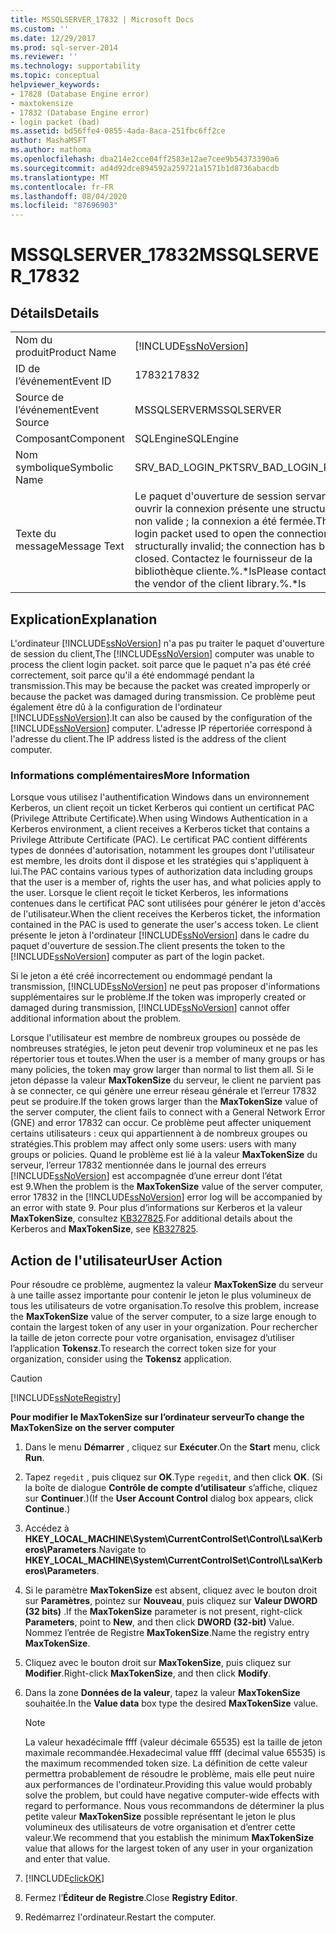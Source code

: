 ```yaml
---
title: MSSQLSERVER_17832 | Microsoft Docs
ms.custom: ''
ms.date: 12/29/2017
ms.prod: sql-server-2014
ms.reviewer: ''
ms.technology: supportability
ms.topic: conceptual
helpviewer_keywords:
- 17828 (Database Engine error)
- maxtokensize
- 17832 (Database Engine error)
- login packet (bad)
ms.assetid: bd56ffe4-0855-4ada-8aca-251fbc6ff2ce
author: MashaMSFT
ms.author: mathoma
ms.openlocfilehash: dba214e2cce04ff2583e12ae7cee9b54373390a6
ms.sourcegitcommit: ad4d92dce894592a259721a1571b1d8736abacdb
ms.translationtype: MT
ms.contentlocale: fr-FR
ms.lasthandoff: 08/04/2020
ms.locfileid: "87696903"
---
```

# <a name="mssqlserver_17832"></a><span data-ttu-id="54b88-102">MSSQLSERVER_17832</span><span class="sxs-lookup"><span data-stu-id="54b88-102">MSSQLSERVER_17832</span></span>
    
## <a name="details"></a><span data-ttu-id="54b88-103">Détails</span><span class="sxs-lookup"><span data-stu-id="54b88-103">Details</span></span>  
  
|||  
|-|-|  
|<span data-ttu-id="54b88-104">Nom du produit</span><span class="sxs-lookup"><span data-stu-id="54b88-104">Product Name</span></span>|[!INCLUDE[ssNoVersion](../../includes/ssnoversion-md.md)]|  
|<span data-ttu-id="54b88-105">ID de l’événement</span><span class="sxs-lookup"><span data-stu-id="54b88-105">Event ID</span></span>|<span data-ttu-id="54b88-106">17832</span><span class="sxs-lookup"><span data-stu-id="54b88-106">17832</span></span>|  
|<span data-ttu-id="54b88-107">Source de l’événement</span><span class="sxs-lookup"><span data-stu-id="54b88-107">Event Source</span></span>|<span data-ttu-id="54b88-108">MSSQLSERVER</span><span class="sxs-lookup"><span data-stu-id="54b88-108">MSSQLSERVER</span></span>|  
|<span data-ttu-id="54b88-109">Composant</span><span class="sxs-lookup"><span data-stu-id="54b88-109">Component</span></span>|<span data-ttu-id="54b88-110">SQLEngine</span><span class="sxs-lookup"><span data-stu-id="54b88-110">SQLEngine</span></span>|  
|<span data-ttu-id="54b88-111">Nom symbolique</span><span class="sxs-lookup"><span data-stu-id="54b88-111">Symbolic Name</span></span>|<span data-ttu-id="54b88-112">SRV_BAD_LOGIN_PKT</span><span class="sxs-lookup"><span data-stu-id="54b88-112">SRV_BAD_LOGIN_PKT</span></span>|  
|<span data-ttu-id="54b88-113">Texte du message</span><span class="sxs-lookup"><span data-stu-id="54b88-113">Message Text</span></span>|<span data-ttu-id="54b88-114">Le paquet d'ouverture de session servant à ouvrir la connexion présente une structure non valide ; la connexion a été fermée.</span><span class="sxs-lookup"><span data-stu-id="54b88-114">The login packet used to open the connection is structurally invalid; the connection has been closed.</span></span> <span data-ttu-id="54b88-115">Contactez le fournisseur de la bibliothèque cliente.%.\*ls</span><span class="sxs-lookup"><span data-stu-id="54b88-115">Please contact the vendor of the client library.%.\*ls</span></span>|  
  
## <a name="explanation"></a><span data-ttu-id="54b88-116">Explication</span><span class="sxs-lookup"><span data-stu-id="54b88-116">Explanation</span></span>  
 <span data-ttu-id="54b88-117">L'ordinateur [!INCLUDE[ssNoVersion](../../includes/ssnoversion-md.md)] n'a pas pu traiter le paquet d'ouverture de session du client,</span><span class="sxs-lookup"><span data-stu-id="54b88-117">The [!INCLUDE[ssNoVersion](../../includes/ssnoversion-md.md)] computer was unable to process the client login packet.</span></span> <span data-ttu-id="54b88-118">soit parce que le paquet n'a pas été créé correctement, soit parce qu'il a été endommagé pendant la transmission.</span><span class="sxs-lookup"><span data-stu-id="54b88-118">This may be because the packet was created improperly or because the packet was damaged during transmission.</span></span> <span data-ttu-id="54b88-119">Ce problème peut également être dû à la configuration de l'ordinateur [!INCLUDE[ssNoVersion](../../includes/ssnoversion-md.md)].</span><span class="sxs-lookup"><span data-stu-id="54b88-119">It can also be caused by the configuration of the [!INCLUDE[ssNoVersion](../../includes/ssnoversion-md.md)] computer.</span></span> <span data-ttu-id="54b88-120">L'adresse IP répertoriée correspond à l'adresse du client.</span><span class="sxs-lookup"><span data-stu-id="54b88-120">The IP address listed is the address of the client computer.</span></span>  
  
### <a name="more-information"></a><span data-ttu-id="54b88-121">Informations complémentaires</span><span class="sxs-lookup"><span data-stu-id="54b88-121">More Information</span></span>  
 <span data-ttu-id="54b88-122">Lorsque vous utilisez l'authentification Windows dans un environnement Kerberos, un client reçoit un ticket Kerberos qui contient un certificat PAC (Privilege Attribute Certificate).</span><span class="sxs-lookup"><span data-stu-id="54b88-122">When using Windows Authentication in a Kerberos environment, a client receives a Kerberos ticket that contains a Privilege Attribute Certificate (PAC).</span></span> <span data-ttu-id="54b88-123">Le certificat PAC contient différents types de données d'autorisation, notamment les groupes dont l'utilisateur est membre, les droits dont il dispose et les stratégies qui s'appliquent à lui.</span><span class="sxs-lookup"><span data-stu-id="54b88-123">The PAC contains various types of authorization data including groups that the user is a member of, rights the user has, and what policies apply to the user.</span></span> <span data-ttu-id="54b88-124">Lorsque le client reçoit le ticket Kerberos, les informations contenues dans le certificat PAC sont utilisées pour générer le jeton d'accès de l'utilisateur.</span><span class="sxs-lookup"><span data-stu-id="54b88-124">When the client receives the Kerberos ticket, the information contained in the PAC is used to generate the user's access token.</span></span> <span data-ttu-id="54b88-125">Le client présente le jeton à l'ordinateur [!INCLUDE[ssNoVersion](../../includes/ssnoversion-md.md)] dans le cadre du paquet d'ouverture de session.</span><span class="sxs-lookup"><span data-stu-id="54b88-125">The client presents the token to the [!INCLUDE[ssNoVersion](../../includes/ssnoversion-md.md)] computer as part of the login packet.</span></span>  
  
 <span data-ttu-id="54b88-126">Si le jeton a été créé incorrectement ou endommagé pendant la transmission, [!INCLUDE[ssNoVersion](../../includes/ssnoversion-md.md)] ne peut pas proposer d'informations supplémentaires sur le problème.</span><span class="sxs-lookup"><span data-stu-id="54b88-126">If the token was improperly created or damaged during transmission, [!INCLUDE[ssNoVersion](../../includes/ssnoversion-md.md)] cannot offer additional information about the problem.</span></span>  
  
 <span data-ttu-id="54b88-127">Lorsque l'utilisateur est membre de nombreux groupes ou possède de nombreuses stratégies, le jeton peut devenir trop volumineux et ne pas les répertorier tous et toutes.</span><span class="sxs-lookup"><span data-stu-id="54b88-127">When the user is a member of many groups or has many policies, the token may grow larger than normal to list them all.</span></span> <span data-ttu-id="54b88-128">Si le jeton dépasse la valeur **MaxTokenSize** du serveur, le client ne parvient pas à se connecter, ce qui génère une erreur réseau générale et l’erreur 17832 peut se produire.</span><span class="sxs-lookup"><span data-stu-id="54b88-128">If the token grows larger than the **MaxTokenSize** value of the server computer, the client fails to connect with a General Network Error (GNE) and error 17832 can occur.</span></span> <span data-ttu-id="54b88-129">Ce problème peut affecter uniquement certains utilisateurs : ceux qui appartiennent à de nombreux groupes ou stratégies.</span><span class="sxs-lookup"><span data-stu-id="54b88-129">This problem may affect only some users: users with many groups or policies.</span></span> <span data-ttu-id="54b88-130">Quand le problème est lié à la valeur **MaxTokenSize** du serveur, l’erreur 17832 mentionnée dans le journal des erreurs [!INCLUDE[ssNoVersion](../../includes/ssnoversion-md.md)] est accompagnée d’une erreur dont l’état est 9.</span><span class="sxs-lookup"><span data-stu-id="54b88-130">When the problem is the **MaxTokenSize** value of the server computer, error 17832 in the [!INCLUDE[ssNoVersion](../../includes/ssnoversion-md.md)] error log will be accompanied by an error with state 9.</span></span> <span data-ttu-id="54b88-131">Pour plus d’informations sur Kerberos et la valeur **MaxTokenSize**, consultez [KB327825](https://support.microsoft.com/kb/327825).</span><span class="sxs-lookup"><span data-stu-id="54b88-131">For additional details about the Kerberos and **MaxTokenSize**, see [KB327825](https://support.microsoft.com/kb/327825).</span></span>  
  
## <a name="user-action"></a><span data-ttu-id="54b88-132">Action de l'utilisateur</span><span class="sxs-lookup"><span data-stu-id="54b88-132">User Action</span></span>  
 <span data-ttu-id="54b88-133">Pour résoudre ce problème, augmentez la valeur **MaxTokenSize** du serveur à une taille assez importante pour contenir le jeton le plus volumineux de tous les utilisateurs de votre organisation.</span><span class="sxs-lookup"><span data-stu-id="54b88-133">To resolve this problem, increase the **MaxTokenSize** value of the server computer, to a size large enough to contain the largest token of any user in your organization.</span></span> <span data-ttu-id="54b88-134">Pour rechercher la taille de jeton correcte pour votre organisation, envisagez d’utiliser l’application **Tokensz**.</span><span class="sxs-lookup"><span data-stu-id="54b88-134">To research the correct token size for your organization, consider using the **Tokensz** application.</span></span>   
  
> [!CAUTION]  
>  [!INCLUDE[ssNoteRegistry](../../includes/ssnoteregistry-md.md)]  
  
 <span data-ttu-id="54b88-135">**Pour modifier le MaxTokenSize sur l’ordinateur serveur**</span><span class="sxs-lookup"><span data-stu-id="54b88-135">**To change the MaxTokenSize  on the server computer**</span></span>  
  
1.  <span data-ttu-id="54b88-136">Dans le menu **Démarrer** , cliquez sur **Exécuter**.</span><span class="sxs-lookup"><span data-stu-id="54b88-136">On the **Start** menu, click **Run**.</span></span>  
  
2.  <span data-ttu-id="54b88-137">Tapez `regedit` , puis cliquez sur **OK**.</span><span class="sxs-lookup"><span data-stu-id="54b88-137">Type `regedit`, and then click **OK**.</span></span> <span data-ttu-id="54b88-138">(Si la boîte de dialogue **Contrôle de compte d’utilisateur** s’affiche, cliquez sur **Continuer**.)</span><span class="sxs-lookup"><span data-stu-id="54b88-138">(If the **User Account Control** dialog box appears, click **Continue**.)</span></span>  
  
3.  <span data-ttu-id="54b88-139">Accédez à **HKEY_LOCAL_MACHINE\System\CurrentControlSet\Control\Lsa\Kerberos\Parameters**.</span><span class="sxs-lookup"><span data-stu-id="54b88-139">Navigate to **HKEY_LOCAL_MACHINE\System\CurrentControlSet\Control\Lsa\Kerberos\Parameters**.</span></span>  
  
4.  <span data-ttu-id="54b88-140">Si le paramètre **MaxTokenSize** est absent, cliquez avec le bouton droit sur **Paramètres**, pointez sur **Nouveau**, puis cliquez sur **Valeur DWORD (32 bits)** .</span><span class="sxs-lookup"><span data-stu-id="54b88-140">If the **MaxTokenSize** parameter is not present, right-click **Parameters**, point to **New**, and then click **DWORD (32-bit)** Value.</span></span> <span data-ttu-id="54b88-141">Nommez l’entrée de Registre **MaxTokenSize**.</span><span class="sxs-lookup"><span data-stu-id="54b88-141">Name the registry entry **MaxTokenSize**.</span></span>  
  
5.  <span data-ttu-id="54b88-142">Cliquez avec le bouton droit sur **MaxTokenSize**, puis cliquez sur **Modifier**.</span><span class="sxs-lookup"><span data-stu-id="54b88-142">Right-click **MaxTokenSize**, and then click **Modify**.</span></span>  
  
6.  <span data-ttu-id="54b88-143">Dans la zone **Données de la valeur**, tapez la valeur **MaxTokenSize** souhaitée.</span><span class="sxs-lookup"><span data-stu-id="54b88-143">In the **Value data** box type the desired **MaxTokenSize** value.</span></span>  
  
    > [!NOTE]  
    >  <span data-ttu-id="54b88-144">La valeur hexadécimale ffff (valeur décimale 65535) est la taille de jeton maximale recommandée.</span><span class="sxs-lookup"><span data-stu-id="54b88-144">Hexadecimal value ffff (decimal value 65535) is the maximum recommended token size.</span></span> <span data-ttu-id="54b88-145">La définition de cette valeur permettra probablement de résoudre le problème, mais elle peut nuire aux performances de l'ordinateur.</span><span class="sxs-lookup"><span data-stu-id="54b88-145">Providing this value would probably solve the problem, but could have negative computer-wide effects with regard to performance.</span></span> <span data-ttu-id="54b88-146">Nous vous recommandons de déterminer la plus petite valeur **MaxTokenSize** possible représentant le jeton le plus volumineux des utilisateurs de votre organisation et d’entrer cette valeur.</span><span class="sxs-lookup"><span data-stu-id="54b88-146">We recommend that you establish the minimum **MaxTokenSize** value that allows for the largest token of any user in your organization and enter that value.</span></span>  
  
7.  [!INCLUDE[clickOK](../../includes/clickok-md.md)]  
  
8.  <span data-ttu-id="54b88-147">Fermez l’**Éditeur de Registre**.</span><span class="sxs-lookup"><span data-stu-id="54b88-147">Close **Registry Editor**.</span></span>  
  
9. <span data-ttu-id="54b88-148">Redémarrez l'ordinateur.</span><span class="sxs-lookup"><span data-stu-id="54b88-148">Restart the computer.</span></span>  
  
  
